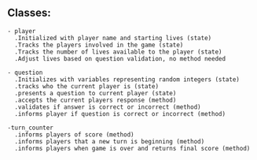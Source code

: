 
  ## Classes:
    
    - player
      .Initialized with player name and starting lives (state)
      .Tracks the players involved in the game (state)
      .Tracks the number of lives available to the player (state)
      .Adjust lives based on question validation, no method needed

    - question
      .Initializes with variables representing random integers (state)
      .tracks who the current player is (state)
      .presents a question to current player (state)
      .accepts the current players response (method)
      .validates if answer is correct or incorrect (method)
      .informs player if question is correct or incorrect (method)

    -turn_counter
      .informs players of score (method)
      .informs players that a new turn is beginning (method)
      .informs players when game is over and returns final score (method)










